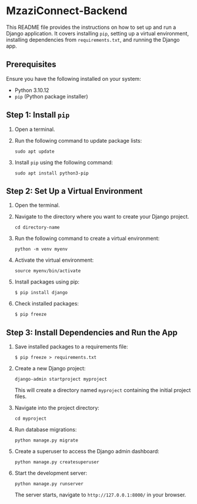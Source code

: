 # MzaziConnect-Backend

This README file provides the  instructions on how to set up and run a Django application. It covers installing `pip`, setting up a virtual environment, installing dependencies from `requirements.txt`, and running the Django app.

## Prerequisites

Ensure you have the following installed on your system:

- Python 3.10.12
- `pip` (Python package installer)

## Step 1: Install `pip`

1. Open a terminal.
2. Run the following command to update package lists:

   ```
   sudo apt update
   ```

3. Install `pip` using the following command:

   ```
   sudo apt install python3-pip
   ```

## Step 2: Set Up a Virtual Environment

1. Open the terminal.
2. Navigate to the directory where you want to create your Django project.

   ```
   cd directory-name
   ```
3. Run the following command to create a virtual environment:

   ```
   python -m venv myenv
   ```

4. Activate the virtual environment:

   ```
   source myenv/bin/activate
   ```
5. Install packages using pip:

   ```
   $ pip install django
   ```
6. Check installed packages:

   ```
   $ pip freeze
   ```


## Step 3: Install Dependencies and Run the App

1. Save installed packages to a requirements file:

   ```
   $ pip freeze > requirements.txt
   ```

2. Create a new Django project:

   ```
   django-admin startproject myproject
   ```

   This will create a directory named `myproject` containing the initial project files.

3. Navigate into the project directory:

   ```
   cd myproject
   ```

4. Run database migrations:

   ```
   python manage.py migrate
   ```

5. Create a superuser to access the Django admin dashboard:

   ```
   python manage.py createsuperuser
   ```

6. Start the development server:

   ```
   python manage.py runserver
   ```

   The server starts, navigate to `http://127.0.0.1:8000/` in your browser.